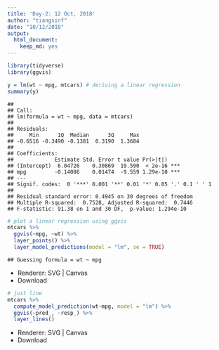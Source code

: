 ```yaml
---
title: 'Day-2: 12 Oct, 2018'
author: "tiangsinf"
date: "10/12/2018"
output: 
  html_document:
    keep_md: yes
---
```


```r
library(tidyverse)
library(ggvis)
```



```r
y = lm(wt ~ mpg, mtcars) # deriving a linear regression
summary(y)
```

```
## 
## Call:
## lm(formula = wt ~ mpg, data = mtcars)
## 
## Residuals:
##     Min      1Q  Median      3Q     Max 
## -0.6516 -0.3490 -0.1381  0.3190  1.3684 
## 
## Coefficients:
##             Estimate Std. Error t value Pr(>|t|)    
## (Intercept)  6.04726    0.30869  19.590  < 2e-16 ***
## mpg         -0.14086    0.01474  -9.559 1.29e-10 ***
## ---
## Signif. codes:  0 '***' 0.001 '**' 0.01 '*' 0.05 '.' 0.1 ' ' 1
## 
## Residual standard error: 0.4945 on 30 degrees of freedom
## Multiple R-squared:  0.7528,	Adjusted R-squared:  0.7446 
## F-statistic: 91.38 on 1 and 30 DF,  p-value: 1.294e-10
```

```r
# plot a linear regression using ggvis
mtcars %>%
  ggvis(~mpg, ~wt) %>%
  layer_points() %>%
  layer_model_predictions(model = "lm", se = TRUE)
```

```
## Guessing formula = wt ~ mpg
```

<!--html_preserve--><div id="plot_id222161786-container" class="ggvis-output-container">
<div id="plot_id222161786" class="ggvis-output"></div>
<div class="plot-gear-icon">
<nav class="ggvis-control">
<a class="ggvis-dropdown-toggle" title="Controls" onclick="return false;"></a>
<ul class="ggvis-dropdown">
<li>
Renderer: 
<a id="plot_id222161786_renderer_svg" class="ggvis-renderer-button" onclick="return false;" data-plot-id="plot_id222161786" data-renderer="svg">SVG</a>
 | 
<a id="plot_id222161786_renderer_canvas" class="ggvis-renderer-button" onclick="return false;" data-plot-id="plot_id222161786" data-renderer="canvas">Canvas</a>
</li>
<li>
<a id="plot_id222161786_download" class="ggvis-download" data-plot-id="plot_id222161786">Download</a>
</li>
</ul>
</nav>
</div>
</div>
<script type="text/javascript">
var plot_id222161786_spec = {
  "data": [
    {
      "name": ".0",
      "format": {
        "type": "csv",
        "parse": {
          "mpg": "number",
          "wt": "number"
        }
      },
      "values": "\"mpg\",\"wt\"\n21,2.62\n21,2.875\n22.8,2.32\n21.4,3.215\n18.7,3.44\n18.1,3.46\n14.3,3.57\n24.4,3.19\n22.8,3.15\n19.2,3.44\n17.8,3.44\n16.4,4.07\n17.3,3.73\n15.2,3.78\n10.4,5.25\n10.4,5.424\n14.7,5.345\n32.4,2.2\n30.4,1.615\n33.9,1.835\n21.5,2.465\n15.5,3.52\n15.2,3.435\n13.3,3.84\n19.2,3.845\n27.3,1.935\n26,2.14\n30.4,1.513\n15.8,3.17\n19.7,2.77\n15,3.57\n21.4,2.78"
    },
    {
      "name": ".0/model_prediction1",
      "format": {
        "type": "csv",
        "parse": {
          "resp_upr_": "number",
          "pred_": "number",
          "resp_lwr_": "number",
          "resp_": "number"
        }
      },
      "values": "\"resp_upr_\",\"pred_\",\"resp_lwr_\",\"resp_\"\n4.92423167107584,10.4,4.24034938250457,4.5822905267902\n4.87472704551332,10.6974683544304,4.20605005130783,4.54038854841058\n4.82529079557118,10.9949367088608,4.17168234449072,4.49848657003095\n4.77592776084939,11.2924050632911,4.13724142245326,4.45658459165132\n4.72664319458359,11.5898734177215,4.1027220319598,4.4146826132717\n4.67744280118112,11.8873417721519,4.06811846860303,4.37278063489207\n4.62833277657114,12.1848101265823,4.03342453645376,4.33087865651245\n4.5793198513061,12.4822784810127,3.99863350495955,4.28897667813282\n4.53041133623575,12.779746835443,3.96373806327064,4.2470746997532\n4.48161517041975,13.0772151898734,3.92873027232739,4.20517272137357\n4.43293997073885,13.3746835443038,3.89360151524904,4.16327074299394\n4.3843950823981,13.6721518987342,3.85834244683053,4.12136876461432\n4.33599062917672,13.9696202531646,3.82294294329267,4.07946678623469\n4.28773756185732,14.2670886075949,3.78739205385282,4.03756480785507\n4.23964770275426,14.5645569620253,3.75167795619662,3.99566282947544\n4.19173378365154,14.8620253164557,3.71578791854009,3.95376085109582\n4.14400947376203,15.1594936708861,3.67970827167035,3.91185887271619\n4.09648939354849,15.4569620253165,3.64342439512464,3.86995689433656\n4.04918910944346,15.7544303797468,3.60692072247042,3.82805491595694\n4.00212510373572,16.0518987341772,3.57018077141891,3.78615293757731\n3.95531471325757,16.3493670886076,3.5331872051378,3.74425095919769\n3.90877603015277,16.646835443038,3.49592193148336,3.70234898081806\n3.86252775810977,16.9443037974684,3.45836624676711,3.66044700243844\n3.81658901822384,17.2417721518987,3.42050102989378,3.61854502405881\n3.77097910032027,17.5392405063291,3.3823069910381,3.57664304567919\n3.72571715831247,17.8367088607595,3.34376497628665,3.53474106729956\n3.68082185206635,18.1341772151899,3.30485632577352,3.49283908891993\n3.63631094320887,18.4316455696203,3.26556327787175,3.45093711054031\n3.59220085802877,18.7291139240506,3.2258694062926,3.40903513216068\n3.54850623646924,19.026582278481,3.18576007109287,3.36713315378106\n3.50523949135192,19.3240506329114,3.14522285945094,3.32523117540143\n3.46241040540316,19.6215189873418,3.10424798864045,3.28332919702181\n3.42002579443663,19.9189873417722,3.06282864284773,3.24142721864218\n3.37808926254242,20.2164556962025,3.02096121798269,3.19952524026255\n3.33660106923961,20.5139240506329,2.97864545452624,3.15762326188293\n3.29555811981925,20.8113924050633,2.93588444718735,3.1157212835033\n3.25495407970474,21.1088607594937,2.89268453054261,3.07381930512368\n3.21477960313101,21.4063291139241,2.84905505035709,3.03191732674405\n3.17502265736812,21.7037974683544,2.80500803936073,2.99001534836443\n3.13566891733181,22.0012658227848,2.76055782263779,2.9481133699848\n3.09670220238871,22.2987341772152,2.71572058082164,2.90621139160517\n3.05810492747131,22.5962025316456,2.67051389897979,2.86430941322555\n3.0198585436984,22.8936708860759,2.62495632599344,2.82240743484592\n2.98194394863909,23.1911392405063,2.5790669642935,2.7805054564663\n2.94434185216187,23.4886075949367,2.53286510401147,2.73860347808667\n2.90703308958799,23.7860759493671,2.4863699098261,2.69670149970705\n2.86999887897764,24.0835443037975,2.4396001636772,2.65479952132742\n2.83322102345037,24.3810126582278,2.39257406244522,2.61289754294779\n2.79668206235869,24.6784810126582,2.34530906677765,2.57099556456817\n2.76036537695779,24.9759493670886,2.29782179541929,2.52909358618854\n2.72425525711594,25.273417721519,2.25012795850189,2.48719160780892\n2.6883369358048,25.5708860759494,2.20224232305378,2.44528962942929\n2.65259659781222,25.8683544303797,2.15417870428711,2.40338765104967\n2.61702136851916,26.1658227848101,2.10594997682092,2.36148567267004\n2.58159928782669,26.4632911392405,2.05756810075414,2.31958369429041\n2.54631927351531,26.7607594936709,2.00904415830627,2.27768171591079\n2.51117107753981,27.0582278481013,1.96038839752252,2.23577973753116\n2.47614523805103,27.3556962025316,1.91161028025205,2.19387775915154\n2.4412330293125,27.653164556962,1.86271853223132,2.15197578077191\n2.40642641115211,27.9506329113924,1.81372119363246,2.11007380239229\n2.37171797915338,28.2481012658228,1.76462566887194,2.06817182401266\n2.33710091644025,28.5455696202532,1.71543877482582,2.02626984563303\n2.30256894763198,28.8430379746835,1.66616678687484,1.98436786725341\n2.26811629533061,29.1405063291139,1.61681548241696,1.94246588887378\n2.23373763934051,29.4379746835443,1.56739018164781,1.90056391049416\n2.1994280786986,29.7354430379747,1.51789578553047,1.85866193211453\n2.16518309650617,30.0329113924051,1.46833681096364,1.81675995373491\n2.13099852749157,30.3303797468354,1.41871742321899,1.77485797535528\n2.0968705281911,30.6278481012658,1.36904146576022,1.73295599697566\n2.06279554960925,30.9253164556962,1.31931248758281,1.69105401859603\n2.02877031220397,31.2227848101266,1.26953376822883,1.6491520402164\n1.99479178303604,31.520253164557,1.21970834063751,1.60725006183678\n1.96085715492054,31.8177215189873,1.16983901199376,1.56534808345715\n1.92696382742198,32.1151898734177,1.11992838273308,1.52344610507753\n1.89310938954057,32.4126582278481,1.06997886385523,1.4815441266979\n1.85929160394516,32.7101265822785,1.01999269269139,1.43964214831828\n1.82550839261725,33.0075949367089,0.969971947260044,1.39774016993865\n1.7917578237801,33.3050632911392,0.919918559337943,1.35583819155902\n1.75803809999637,33.6025316455696,0.869834326362428,1.3139362131794\n1.72434754732717,33.9,0.819720922272377,1.27203423479977"
    },
    {
      "name": "scale/x",
      "format": {
        "type": "csv",
        "parse": {
          "domain": "number"
        }
      },
      "values": "\"domain\"\n9.225\n35.075"
    },
    {
      "name": "scale/y",
      "format": {
        "type": "csv",
        "parse": {
          "domain": "number"
        }
      },
      "values": "\"domain\"\n0.589506968385996\n5.65421395388638"
    }
  ],
  "scales": [
    {
      "name": "x",
      "domain": {
        "data": "scale/x",
        "field": "data.domain"
      },
      "zero": false,
      "nice": false,
      "clamp": false,
      "range": "width"
    },
    {
      "name": "y",
      "domain": {
        "data": "scale/y",
        "field": "data.domain"
      },
      "zero": false,
      "nice": false,
      "clamp": false,
      "range": "height"
    }
  ],
  "marks": [
    {
      "type": "symbol",
      "properties": {
        "update": {
          "fill": {
            "value": "#000000"
          },
          "size": {
            "value": 50
          },
          "x": {
            "scale": "x",
            "field": "data.mpg"
          },
          "y": {
            "scale": "y",
            "field": "data.wt"
          }
        },
        "ggvis": {
          "data": {
            "value": ".0"
          }
        }
      },
      "from": {
        "data": ".0"
      }
    },
    {
      "type": "area",
      "properties": {
        "update": {
          "fill": {
            "value": "#333333"
          },
          "y2": {
            "scale": "y",
            "field": "data.resp_upr_"
          },
          "fillOpacity": {
            "value": 0.2
          },
          "x": {
            "scale": "x",
            "field": "data.pred_"
          },
          "y": {
            "scale": "y",
            "field": "data.resp_lwr_"
          },
          "stroke": {
            "value": "transparent"
          }
        },
        "ggvis": {
          "data": {
            "value": ".0/model_prediction1"
          }
        }
      },
      "from": {
        "data": ".0/model_prediction1"
      }
    },
    {
      "type": "line",
      "properties": {
        "update": {
          "stroke": {
            "value": "#000000"
          },
          "strokeWidth": {
            "value": 2
          },
          "x": {
            "scale": "x",
            "field": "data.pred_"
          },
          "y": {
            "scale": "y",
            "field": "data.resp_"
          },
          "fill": {
            "value": "transparent"
          }
        },
        "ggvis": {
          "data": {
            "value": ".0/model_prediction1"
          }
        }
      },
      "from": {
        "data": ".0/model_prediction1"
      }
    }
  ],
  "legends": [],
  "axes": [
    {
      "type": "x",
      "scale": "x",
      "orient": "bottom",
      "layer": "back",
      "grid": true,
      "title": "mpg"
    },
    {
      "type": "y",
      "scale": "y",
      "orient": "left",
      "layer": "back",
      "grid": true,
      "title": "wt"
    }
  ],
  "padding": null,
  "ggvis_opts": {
    "keep_aspect": false,
    "resizable": true,
    "padding": {},
    "duration": 250,
    "renderer": "svg",
    "hover_duration": 0,
    "width": 672,
    "height": 480
  },
  "handlers": null
};
ggvis.getPlot("plot_id222161786").parseSpec(plot_id222161786_spec);
</script><!--/html_preserve-->

```r
# just line
mtcars %>%
  compute_model_prediction(wt~mpg, model = "lm") %>% 
  ggvis(~pred_, ~resp_) %>% 
  layer_lines()
```

<!--html_preserve--><div id="plot_id695529232-container" class="ggvis-output-container">
<div id="plot_id695529232" class="ggvis-output"></div>
<div class="plot-gear-icon">
<nav class="ggvis-control">
<a class="ggvis-dropdown-toggle" title="Controls" onclick="return false;"></a>
<ul class="ggvis-dropdown">
<li>
Renderer: 
<a id="plot_id695529232_renderer_svg" class="ggvis-renderer-button" onclick="return false;" data-plot-id="plot_id695529232" data-renderer="svg">SVG</a>
 | 
<a id="plot_id695529232_renderer_canvas" class="ggvis-renderer-button" onclick="return false;" data-plot-id="plot_id695529232" data-renderer="canvas">Canvas</a>
</li>
<li>
<a id="plot_id695529232_download" class="ggvis-download" data-plot-id="plot_id695529232">Download</a>
</li>
</ul>
</nav>
</div>
</div>
<script type="text/javascript">
var plot_id695529232_spec = {
  "data": [
    {
      "name": ".0/arrange1",
      "format": {
        "type": "csv",
        "parse": {
          "pred_": "number",
          "resp_": "number"
        }
      },
      "values": "\"pred_\",\"resp_\"\n10.4,4.5822905267902\n10.6974683544304,4.54038854841058\n10.9949367088608,4.49848657003095\n11.2924050632911,4.45658459165132\n11.5898734177215,4.4146826132717\n11.8873417721519,4.37278063489207\n12.1848101265823,4.33087865651245\n12.4822784810127,4.28897667813282\n12.779746835443,4.2470746997532\n13.0772151898734,4.20517272137357\n13.3746835443038,4.16327074299394\n13.6721518987342,4.12136876461432\n13.9696202531646,4.07946678623469\n14.2670886075949,4.03756480785507\n14.5645569620253,3.99566282947544\n14.8620253164557,3.95376085109582\n15.1594936708861,3.91185887271619\n15.4569620253165,3.86995689433656\n15.7544303797468,3.82805491595694\n16.0518987341772,3.78615293757731\n16.3493670886076,3.74425095919769\n16.646835443038,3.70234898081806\n16.9443037974684,3.66044700243844\n17.2417721518987,3.61854502405881\n17.5392405063291,3.57664304567919\n17.8367088607595,3.53474106729956\n18.1341772151899,3.49283908891993\n18.4316455696203,3.45093711054031\n18.7291139240506,3.40903513216068\n19.026582278481,3.36713315378106\n19.3240506329114,3.32523117540143\n19.6215189873418,3.28332919702181\n19.9189873417722,3.24142721864218\n20.2164556962025,3.19952524026255\n20.5139240506329,3.15762326188293\n20.8113924050633,3.1157212835033\n21.1088607594937,3.07381930512368\n21.4063291139241,3.03191732674405\n21.7037974683544,2.99001534836443\n22.0012658227848,2.9481133699848\n22.2987341772152,2.90621139160517\n22.5962025316456,2.86430941322555\n22.8936708860759,2.82240743484592\n23.1911392405063,2.7805054564663\n23.4886075949367,2.73860347808667\n23.7860759493671,2.69670149970705\n24.0835443037975,2.65479952132742\n24.3810126582278,2.61289754294779\n24.6784810126582,2.57099556456817\n24.9759493670886,2.52909358618854\n25.273417721519,2.48719160780892\n25.5708860759494,2.44528962942929\n25.8683544303797,2.40338765104967\n26.1658227848101,2.36148567267004\n26.4632911392405,2.31958369429041\n26.7607594936709,2.27768171591079\n27.0582278481013,2.23577973753116\n27.3556962025316,2.19387775915154\n27.653164556962,2.15197578077191\n27.9506329113924,2.11007380239229\n28.2481012658228,2.06817182401266\n28.5455696202532,2.02626984563303\n28.8430379746835,1.98436786725341\n29.1405063291139,1.94246588887378\n29.4379746835443,1.90056391049416\n29.7354430379747,1.85866193211453\n30.0329113924051,1.81675995373491\n30.3303797468354,1.77485797535528\n30.6278481012658,1.73295599697566\n30.9253164556962,1.69105401859603\n31.2227848101266,1.6491520402164\n31.520253164557,1.60725006183678\n31.8177215189873,1.56534808345715\n32.1151898734177,1.52344610507753\n32.4126582278481,1.4815441266979\n32.7101265822785,1.43964214831828\n33.0075949367089,1.39774016993865\n33.3050632911392,1.35583819155902\n33.6025316455696,1.3139362131794\n33.9,1.27203423479977"
    },
    {
      "name": "scale/x",
      "format": {
        "type": "csv",
        "parse": {
          "domain": "number"
        }
      },
      "values": "\"domain\"\n9.225\n35.075"
    },
    {
      "name": "scale/y",
      "format": {
        "type": "csv",
        "parse": {
          "domain": "number"
        }
      },
      "values": "\"domain\"\n1.10652142020025\n4.74780334138972"
    }
  ],
  "scales": [
    {
      "name": "x",
      "domain": {
        "data": "scale/x",
        "field": "data.domain"
      },
      "zero": false,
      "nice": false,
      "clamp": false,
      "range": "width"
    },
    {
      "name": "y",
      "domain": {
        "data": "scale/y",
        "field": "data.domain"
      },
      "zero": false,
      "nice": false,
      "clamp": false,
      "range": "height"
    }
  ],
  "marks": [
    {
      "type": "line",
      "properties": {
        "update": {
          "stroke": {
            "value": "#000000"
          },
          "x": {
            "scale": "x",
            "field": "data.pred_"
          },
          "y": {
            "scale": "y",
            "field": "data.resp_"
          }
        },
        "ggvis": {
          "data": {
            "value": ".0/arrange1"
          }
        }
      },
      "from": {
        "data": ".0/arrange1"
      }
    }
  ],
  "legends": [],
  "axes": [
    {
      "type": "x",
      "scale": "x",
      "orient": "bottom",
      "layer": "back",
      "grid": true
    },
    {
      "type": "y",
      "scale": "y",
      "orient": "left",
      "layer": "back",
      "grid": true
    }
  ],
  "padding": null,
  "ggvis_opts": {
    "keep_aspect": false,
    "resizable": true,
    "padding": {},
    "duration": 250,
    "renderer": "svg",
    "hover_duration": 0,
    "width": 672,
    "height": 480
  },
  "handlers": null
};
ggvis.getPlot("plot_id695529232").parseSpec(plot_id695529232_spec);
</script><!--/html_preserve-->
